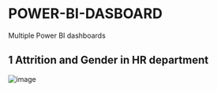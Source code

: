 # POWER-BI-DASBOARD
Multiple Power BI dashboards

## 1 Attrition and Gender in HR department
![image](https://github.com/user-attachments/assets/b97ed1c0-a4cd-45b1-89b0-880ee60b93d3)

